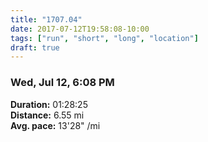 ```yaml
---
title: "1707.04"
date: 2017-07-12T19:58:08-10:00
tags: ["run", "short", "long", "location"]
draft: true
---
```


### Wed, Jul 12, 6:08 PM

**Duration:** 01:28:25  
**Distance:** 6.55 mi  
**Avg. pace:** 13'28" /mi